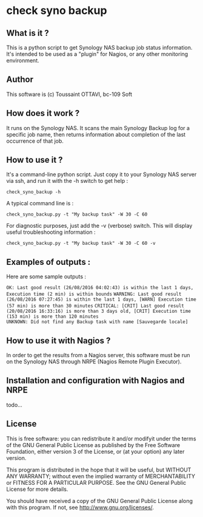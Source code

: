 # check syno backup #

## What is it ? ##

This is a python script to get Synology NAS backup job status information. It's intended to be used as a "plugin" for Nagios, or any other monitoring environment. 

## Author ##
This software is (c) Toussaint OTTAVI, bc-109 Soft

## How does it work ? ##

It runs on the Synology NAS. It scans the main Synology Backup log for a specific job name, then returns information about completion of the last occurrence of that job.

## How  to use it ? ##
It's a command-line python script. Just copy it to your Synology NAS server via ssh, and run it with the -h switch to get help :

	check_syno_backup -h

A typical command line is :

	check_syno_backup.py -t "My backup task" -W 30 -C 60 

For diagnostic purposes, just add the -v (verbose) switch. This will display useful troubleshooting information :

	check_syno_backup.py -t "My backup task" -W 30 -C 60 -v


## Examples of outputs : ##
Here are some sample outputs :

`OK: Last good result (26/08/2016 04:02:43) is within the last 1 days, Execution time (2 min) is within bounds` 
`WARNING: Last good result (26/08/2016 07:27:45) is within the last 1 days, [WARN] Execution time (57 min) is more than 30 minutes`
`CRITICAL: [CRIT] Last good result (20/08/2016 16:33:16) is more than 3 days old, [CRIT] Execution time (153 min) is more than 120 minutes`  
`UNKNOWN: Did not find any Backup task with name [Sauvegarde locale]`


## How to use it with Nagios ? ##

In order to get the results from a Nagios server, this software must be run on the Synology NAS through NRPE (Nagios Remote Plugin Executor).

## Installation and configuration with Nagios and NRPE ##

todo...

## License ##
This is free software: you can redistribute it and/or modifyit under the terms of the GNU General Public License as published by the Free Software Foundation, either version 3 of the License, or (at your option) any later version.

This program is distributed in the hope that it will be useful, but WITHOUT ANY WARRANTY; without even the implied warranty of MERCHANTABILITY or FITNESS FOR A PARTICULAR PURPOSE.  See the GNU General Public License for more details.

You should have received a copy of the GNU General Public License along with this program.  If not, see <http://www.gnu.org/licenses/>.